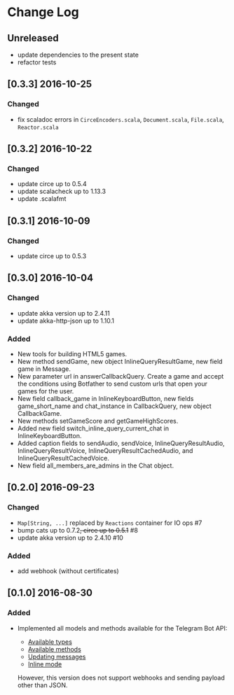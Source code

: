 # Change Log

## Unreleased

- update dependencies to the present state
- refactor tests

## [0.3.3] 2016-10-25

### Changed

- fix scaladoc errors in `CirceEncoders.scala`, `Document.scala`, `File.scala`, `Reactor.scala`

## [0.3.2] 2016-10-22

### Changed

- update circe up to 0.5.4
- update scalacheck up to 1.13.3
- update .scalafmt

## [0.3.1] 2016-10-09

### Changed

- update circe up to 0.5.3

## [0.3.0] 2016-10-04

### Changed

- update akka version up to 2.4.11
- update akka-http-json up to 1.10.1

### Added

- New tools for building HTML5 games.
- New method sendGame, new object InlineQueryResultGame, new field game in Message.
- New parameter url in answerCallbackQuery. Create a game and accept the 
  conditions using Botfather to send custom urls that open your games for the user.
- New field callback_game in InlineKeyboardButton, new fields 
  game_short_name and chat_instance in CallbackQuery, new object CallbackGame.
- New methods setGameScore and getGameHighScores.
- Added new field switch_inline_query_current_chat in InlineKeyboardButton.
- Added caption fields to sendAudio, sendVoice, InlineQueryResultAudio, 
  InlineQueryResultVoice, InlineQueryResultCachedAudio, and 
  InlineQueryResultCachedVoice.
- New field all_members_are_admins in the Chat object.

## [0.2.0] 2016-09-23

### Changed

- `Map[String, ...]` replaced by `Reactions` container for IO ops #7
- bump cats up to 0.7.2~~, circe up to 0.5.1~~ #8
- update akka version up to 2.4.10 #10

### Added

- add webhook (without certificates)
    
## [0.1.0] 2016-08-30

### Added

- Implemented all models and methods available for the Telegram Bot API:
  
    - [Available types](https://core.telegram.org/bots/api#available-types)
    - [Available methods](https://core.telegram.org/bots/api#available-methods)
    - [Updating messages](https://core.telegram.org/bots/api#updating-messages)
    - [Inline mode](https://core.telegram.org/bots/api#inline-mode)
  
    However, this version does not support webhooks and sending payload other than JSON.
